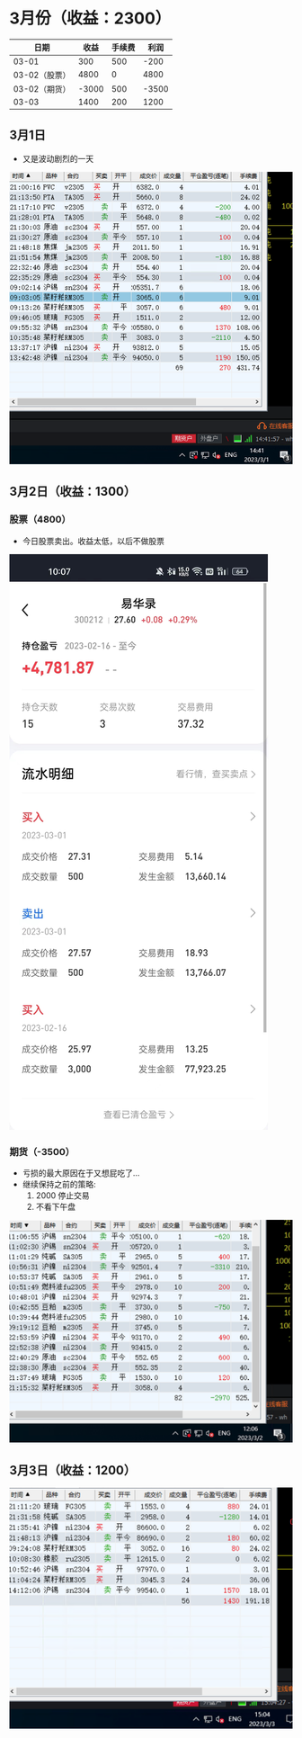 # 3月份（收益：2300）

| 日期          | 收益  | 手续费 | 利润  |
| ------------- | ----- | ------ | ----- |
| 03-01         | 300   | 500    | -200  |
| 03-02（股票） | 4800  | 0      | 4800  |
| 03-02（期货） | -3000 | 500    | -3500 |
| 03-03         | 1400  | 200    | 1200  |



## 3月1日

* 又是波动剧烈的一天



![20230301](../../images/202303/20230301.png)



## 3月2日（收益：1300）

### 股票（4800）

* 今日股票卖出。收益太低，以后不做股票

![20230302-股票](../../images/202303/20230302-股票.jpeg)



### 期货（-3500）

* 亏损的最大原因在于又想屁吃了... 
* 继续保持之前的策略: 
  1. 2000 停止交易 
  2. 不看下午盘

![20230302](../../images/202303/20230302.png)

## 3月3日（收益：1200）



![20230303](../../images/202303/20230303.png)
